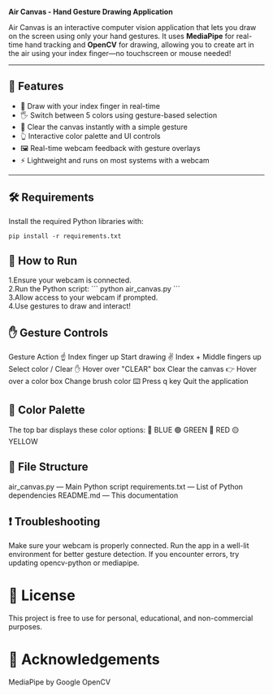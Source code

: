 **Air Canvas - Hand Gesture Drawing Application**

Air Canvas is an interactive computer vision application that lets you draw on the screen using only your hand gestures. 
It uses **MediaPipe** for real-time hand tracking and **OpenCV** for drawing, allowing you to create art in the air using your index finger—no touchscreen or mouse needed!

---

## 🎯 Features

- 🎨 Draw with your index finger in real-time
- 🖐️ Switch between 5 colors using gesture-based selection
- 🧼 Clear the canvas instantly with a simple gesture
- 👆 Interactive color palette and UI controls
- 🖼️ Real-time webcam feedback with gesture overlays
- ⚡ Lightweight and runs on most systems with a webcam

---

## 🛠️ Requirements
Install the required Python libraries with:
```
pip install -r requirements.txt
```

## 🚀 How to Run
<p>1.Ensure your webcam is connected.<br>
2.Run the Python script:
```
python air_canvas.py
```<br>
3.Allow access to your webcam if prompted.<br>
4.Use gestures to draw and interact!</p>

## ✋ Gesture Controls
Gesture	Action
☝️ Index finger up	                  Start drawing
✌️ Index + Middle fingers up	        Select color / Clear
✋ Hover over "CLEAR" box	            Clear the canvas
👉 Hover over a color box	            Change brush color
⌨️ Press q key	                      Quit the application

## 🎨 Color Palette
The top bar displays these color options:
🔵 BLUE
🟢 GREEN
🔴 RED
🟡 YELLOW

## 📁 File Structure
air_canvas.py — Main Python script
requirements.txt — List of Python dependencies
README.md — This documentation

## ❗ Troubleshooting
Make sure your webcam is properly connected.
Run the app in a well-lit environment for better gesture detection.
If you encounter errors, try updating opencv-python or mediapipe.

# 📜 License
This project is free to use for personal, educational, and non-commercial purposes.

# 🙏 Acknowledgements
MediaPipe by Google
OpenCV
